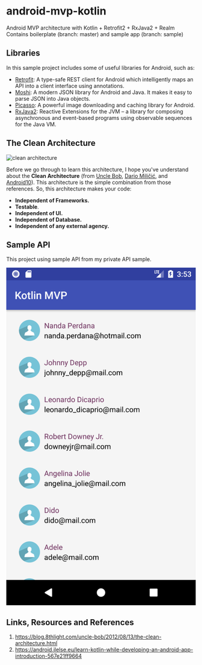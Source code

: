 # android-mvp-kotlin
Android MVP architecture with Kotlin + Retrofit2 + RxJava2 + Realm
Contains boilerplate (branch: master) and sample app (branch: sample)

## Libraries
In this sample project includes some of useful libraries for Android, such as:
- [Retrofit](http://square.github.io/retrofit/): A type-safe REST client for Android which intelligently maps an API into a client interface using annotations.
- [Moshi](https://github.com/square/moshi): A modern JSON library for Android and Java. It makes it easy to parse JSON into Java objects.
- [Picasso](http://square.github.io/picasso/): A powerful image downloading and caching library for Android.
- [RxJava2](https://github.com/ReactiveX/RxJava): Reactive Extensions for the JVM – a library for composing asynchronous and event-based programs using observable sequences for the Java VM.

## The Clean Architecture
![clean architecture](https://8thlight.com/blog/assets/posts/2012-08-13-the-clean-architecture/CleanArchitecture-8b00a9d7e2543fa9ca76b81b05066629.jpg)

Before we go through to learn this architecture, I hope you've understand about the **Clean Architecture** (from [Uncle Bob](https://blog.8thlight.com/uncle-bob/2012/08/13/the-clean-architecture.html), [Dario Miličić](https://medium.com/@dmilicic/a-detailed-guide-on-developing-android-apps-using-the-clean-architecture-pattern-d38d71e94029#.8b4imw33h), and [Android10](http://fernandocejas.com/2014/09/03/architecting-android-the-clean-way/)). This architecture is the simple combination from those references. So, this architecture makes your code:
- **Independent of Frameworks.**
- **Testable**.
- **Independent of UI.**
- **Independent of Database.**
- **Independent of any external agency.**

## Sample API
This project using sample API from my private API sample.

![screenshoot](https://raw.githubusercontent.com/nandawperdana/android-mvp-kotlin/master/Screenshot_1510674836.png)

## Links, Resources and References
1. https://blog.8thlight.com/uncle-bob/2012/08/13/the-clean-architecture.html
2. https://android.jlelse.eu/learn-kotlin-while-developing-an-android-app-introduction-567e21ff9664

